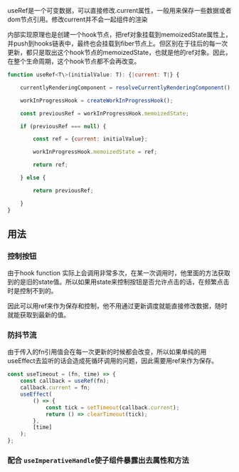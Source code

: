 
useRef是一个可变数据，可以直接修改.current属性，一般用来保存一些数据或者dom节点引用。修改current并不会一起组件的渲染

内部实现原理也是创建一个hook节点，把ref对象挂载到memoizedState属性上，并push到hooks链表中，最终也会挂载到fiber节点上。但区别在于往后的每一次更新，都只是取出这个hook节点的memoizedState，也就是他的ref对象。因此，在整个生命周期，这个hook节点都不会再改变。

```js
function useRef<T\>(initialValue: T): {|current: T|} {

	currentlyRenderingComponent = resolveCurrentlyRenderingComponent();

	workInProgressHook = createWorkInProgressHook();

	const previousRef = workInProgressHook.memoizedState;

	if (previousRef === null) {

		const ref = {current: initialValue};

		workInProgressHook.memoizedState = ref;

		return ref;

	} else {

		return previousRef;

	}
}
```

## 用法

### 控制按钮

由于hook function 实际上会调用非常多次，在某一次调用时，他里面的方法获取到的是旧的state值。所以如果用state来控制按钮是否允许点击的话，在频繁点击时是控制不到的。

因此可以用ref来作为保存和控制，他不用通过更新调度就能直接修改数据，随时就能获取到最新的值。

### 防抖节流

由于传入的fn引用值会在每一次更新的时候都会改变，所以如果单纯的用useEffect去监听的话会造成死循环调用的问题，因此需要用ref来作为保存。

```js
const useTimeout = (fn, time) => {
    const callback = useRef(fn);
    callback.current = fn;
    useEffect(
        () => {
            const tick = setTimeout(callback.current);
            return () => clearTimeout(tick);
        },
        [time]
    );
};
```

### 配合 `useImperativeHandle`使子组件暴露出去属性和方法

